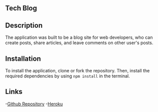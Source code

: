 ## Tech Blog

## Description
The application was built to be a blog site for web developers, who can create posts, share articles, and leave comments on other user's posts.

## Installation
To install the application, clone or fork the repository. Then, install the required dependencies by using `npm install` in the terminal.

## Links
-[Github Repository](https://github.com/hlnicks/tech-blog)
-[Heroku]()
